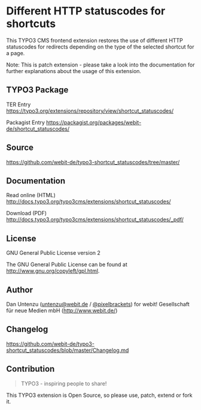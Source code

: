 Different HTTP statuscodes for shortcuts
========================================

This TYPO3 CMS frontend extension restores the use of different 
HTTP statuscodes for redirects depending on the type of the selected 
shortcut for a page.

Note: This is patch extension - please take a look into the documentation
for further explanations about the usage of this extension.

TYPO3 Package
-------------

TER Entry https://typo3.org/extensions/repository/view/shortcut_statuscodes/

Packagist Entry https://packagist.org/packages/webit-de/shortcut_statuscodes/

Source
------

https://github.com/webit-de/typo3-shortcut_statuscodes/tree/master/

Documentation
-------------

Read online (HTML) http://docs.typo3.org/typo3cms/extensions/shortcut_statuscodes/

Download (PDF) http://docs.typo3.org/typo3cms/extensions/shortcut_statuscodes/_pdf/

License
-------

GNU General Public License version 2

The GNU General Public License can be found at http://www.gnu.org/copyleft/gpl.html.

Author
------

Dan Untenzu (<untenzu@webit.de> / [@pixelbrackets](https://github.com/pixelbrackets))
for webit! Gesellschaft für neue Medien mbH (http://www.webit.de/)

Changelog
---------

https://github.com/webit-de/typo3-shortcut_statuscodes/blob/master/Changelog.md

Contribution
------------

> TYPO3 - inspiring people to share!

This TYPO3 extension is Open Source, so please use, patch, extend or fork it.